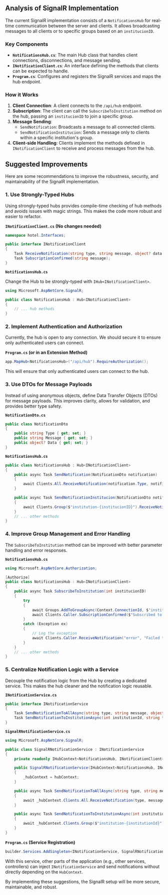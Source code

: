 
## Analysis of SignalR Implementation

The current SignalR implementation consists of a `NotificationsHub` for real-time communication between the server and clients. It allows broadcasting messages to all clients or to specific groups based on an `institucionID`.

### Key Components

*   **`NotificationsHub.cs`**: The main Hub class that handles client connections, disconnections, and message sending.
*   **`INotificationClient.cs`**: An interface defining the methods that clients can be expected to handle.
*   **`Program.cs`**: Configures and registers the SignalR services and maps the hub endpoint.

### How it Works

1.  **Client Connection**: A client connects to the `/api/hub` endpoint.
2.  **Subscription**: The client can call the `SubscribeToInstitution` method on the hub, passing an `institucionID` to join a specific group.
3.  **Message Sending**:
    *   `SendNotification`: Broadcasts a message to all connected clients.
    *   `SendNotificationInstitucion`: Sends a message only to clients within a specific institution's group.
4.  **Client-side Handling**: Clients implement the methods defined in `INotificationClient` to receive and process messages from the hub.

## Suggested Improvements

Here are some recommendations to improve the robustness, security, and maintainability of the SignalR implementation.

### 1. Use Strongly-Typed Hubs

Using strongly-typed hubs provides compile-time checking of hub methods and avoids issues with magic strings. This makes the code more robust and easier to refactor.

**`INotificationClient.cs` (No changes needed)**

```csharp
namespace hotel.Interfaces;

public interface INotificationClient
{
    Task ReceiveNotification(string type, string message, object? data = null);
    Task SubscriptionConfirmed(string message);
}
```

**`NotificationsHub.cs`**

Change the Hub to be strongly-typed with `IHub<INotificationClient>`.

```csharp
using Microsoft.AspNetCore.SignalR;

public class NotificationsHub : Hub<INotificationClient>
{
    // ... hub methods
}
```

### 2. Implement Authentication and Authorization

Currently, the hub is open to any connection. We should secure it to ensure only authenticated users can connect.

**`Program.cs` (or in an Extension Method)**

```csharp
app.MapHub<NotificationsHub>("/api/hub").RequireAuthorization();
```

This will ensure that only authenticated users can connect to the hub.

### 3. Use DTOs for Message Payloads

Instead of using anonymous objects, define Data Transfer Objects (DTOs) for message payloads. This improves clarity, allows for validation, and provides better type safety.

**`NotificationDto.cs`**

```csharp
public class NotificationDto
{
    public string Type { get; set; }
    public string Message { get; set; }
    public object? Data { get; set; }
}
```

**`NotificationsHub.cs`**

```csharp
public class NotificationsHub : Hub<INotificationClient>
{
    public async Task SendNotification(NotificationDto notification)
    {
        await Clients.All.ReceiveNotification(notification.Type, notification.Message, notification.Data);
    }

    public async Task SendNotificationInstitucion(NotificationDto notification, int institucionID)
    {
        await Clients.Group($"institution-{institucionID}").ReceiveNotification(notification.Type, notification.Message, notification.Data);
    }
    // ... other methods
}
```

### 4. Improve Group Management and Error Handling

The `SubscribeToInstitution` method can be improved with better parameter handling and error responses.

**`NotificationsHub.cs`**

```csharp
using Microsoft.AspNetCore.Authorization;

[Authorize]
public class NotificationsHub : Hub<INotificationClient>
{
    public async Task SubscribeToInstitution(int institucionID)
    {
        try
        {
            await Groups.AddToGroupAsync(Context.ConnectionId, $"institution-{institucionID}");
            await Clients.Caller.SubscriptionConfirmed($"Subscribed to notifications for InstitucionID {institucionID}");
        }
        catch (Exception ex)
        {
            // Log the exception
            await Clients.Caller.ReceiveNotification("error", "Failed to subscribe to institution.", new { error = ex.Message });
        }
    }
    // ... other methods
}
```

### 5. Centralize Notification Logic with a Service

Decouple the notification logic from the Hub by creating a dedicated service. This makes the hub cleaner and the notification logic reusable.

**`INotificationService.cs`**

```csharp
public interface INotificationService
{
    Task SendNotificationToAllAsync(string type, string message, object? data = null);
    Task SendNotificationToInstitutionAsync(int institutionId, string type, string message, object? data = null);
}
```

**`SignalRNotificationService.cs`**

```csharp
using Microsoft.AspNetCore.SignalR;

public class SignalRNotificationService : INotificationService
{
    private readonly IHubContext<NotificationsHub, INotificationClient> _hubContext;

    public SignalRNotificationService(IHubContext<NotificationsHub, INotificationClient> hubContext)
    {
        _hubContext = hubContext;
    }

    public async Task SendNotificationToAllAsync(string type, string message, object? data = null)
    {
        await _hubContext.Clients.All.ReceiveNotification(type, message, data);
    }

    public async Task SendNotificationToInstitutionAsync(int institutionId, string type, string message, object? data = null)
    {
        await _hubContext.Clients.Group($"institution-{institutionId}").ReceiveNotification(type, message, data);
    }
}
```

**`Program.cs` (Service Registration)**

```csharp
builder.Services.AddSingleton<INotificationService, SignalRNotificationService>();
```

With this service, other parts of the application (e.g., other services, controllers) can inject `INotificationService` and send notifications without directly depending on the `HubContext`.

By implementing these suggestions, the SignalR setup will be more secure, maintainable, and robust.
